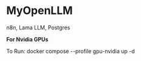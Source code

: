 # MyOpenLLM
n8n, Lama LLM, Postgres

**For Nvidia GPUs**

To Run: 
docker compose --profile gpu-nvidia up -d 
